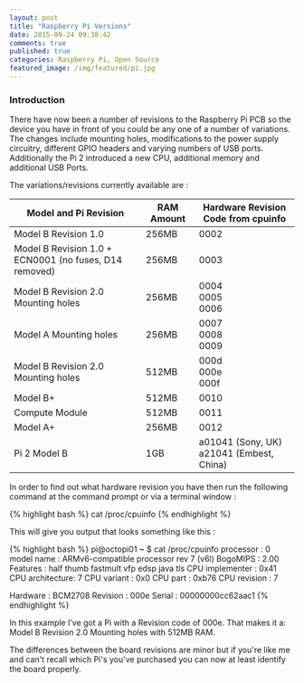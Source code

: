 ```yaml
---
layout: post
title: "Raspberry Pi Versions"
date: 2015-09-24 09:38:42
comments: true
published: true
categories: Raspberry Pi, Open Source
featured_image: /img/featured/pi.jpg
---
```


### Introduction
There have now been a number of revisions to the Raspberry Pi PCB so the device you have in front of you could be any one of a number of variations. The changes include mounting holes, modifications to the power supply circuitry, different GPIO headers and varying numbers of USB ports. Additionally the Pi 2 introduced a new CPU, additional memory and additional USB Ports.

The variations/revisions currently available are :

Model and Pi Revision | RAM Amount | Hardware Revision Code from cpuinfo
--- | --- | ---
Model B Revision 1.0 | 256MB | 0002
Model B Revision 1.0 + ECN0001 (no fuses, D14 removed)	| 256MB| 	0003
Model B Revision 2.0 Mounting holes	| 256MB |	0004 <br>0005<br> 0006
Model A Mounting holes	| 256MB	| 0007 <br>0008 <br>0009
Model B Revision 2.0 Mounting holes	| 512MB	| 000d <br>000e <br>000f
Model B+	| 512MB	| 0010
Compute Module	| 512MB	| 0011
Model A+	| 256MB |	0012
Pi 2 Model B	| 1GB |	a01041 (Sony, UK) <br>a21041 (Embest, China)

In order to find out what hardware revision you have then run the following command at the command prompt or via a terminal window :

{% highlight bash %}
cat /proc/cpuinfo
 {% endhighlight %}

This will give you output that looks something like this :

{% highlight bash %}
 pi@octopi01 ~ $ cat /proc/cpuinfo
processor	: 0
model name	: ARMv6-compatible processor rev 7 (v6l)
BogoMIPS	: 2.00
Features	: half thumb fastmult vfp edsp java tls
CPU implementer	: 0x41
CPU architecture: 7
CPU variant	: 0x0
CPU part	: 0xb76
CPU revision	: 7

Hardware	: BCM2708
Revision	: 000e
Serial		: 00000000cc62aac1
{% endhighlight %}

In this example I’ve got a Pi with a Revision code of 000e. That makes it a: Model B Revision 2.0 Mounting holes with 512MB RAM.

The differences between the board revisions are minor but if you're like me and can't recall which Pi's you've purchased you can now at least  identify the board properly.
